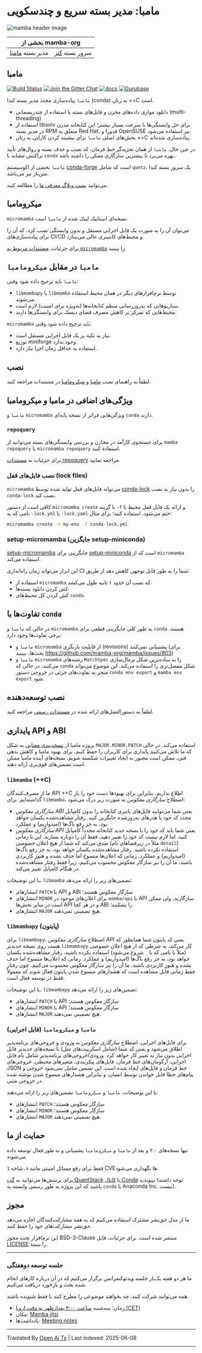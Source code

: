 # مامبا: مدیر بسته سریع و چندسکویی

![mamba header image](https://raw.githubusercontent.com/mamba-org/mamba/main/docs/assets/mamba_header.png)

<!-- markdownlint-disable-file MD033 -->

<table>
<thead align="center" cellspacing="10">
  <tr>
    <th colspan="3" align="center" border="">بخشی از mamba-org</th>
  </tr>
</thead>
<tbody>
  <tr background="#FFF">
    <td align="center">مدیر بسته <a href="https://github.com/mamba-org/mamba">مامبا</a></td>
    <td align="center">سرور بسته <a href="https://github.com/mamba-org/quetz">کتز</a></td>
  </tr>
</tbody>
</table>

## مامبا

[![Build Status](https://github.com/mamba-org/mamba/actions/workflows/tests.yml/badge.svg)](https://github.com/mamba-org/mamba/actions/workflows/tests.yml?query=branch%3Amain)
[![Join the Gitter Chat](https://badges.gitter.im/Join%20Chat.svg)](https://gitter.im/mamba-org/Lobby?utm_source=badge&utm_medium=badge&utm_campaign=pr-badge&utm_content=badge)
[![docs](https://readthedocs.org/projects/mamba/badge/?version=latest&style=flat)](https://mamba.readthedocs.io/en/latest)
[![Gurubase](https://img.shields.io/badge/Gurubase-Ask%20mamba%20Guru-006BFF)](https://gurubase.io/g/mamba)

`مامبا` پیاده‌سازی مجدد مدیر بسته کندا (conda) به زبان ++C است.

- دانلود موازی داده‌های مخزن و فایل‌های بسته با استفاده از چندریسمانی (multi-threading)
- استفاده از libsolv برای حل وابستگی‌ها با سرعت بسیار بیشتر؛ این کتابخانه مدرن در مدیر بسته RPM متعلق به Red Hat، فدورا و OpenSUSE نیز استفاده می‌شود.
- بخش‌های اصلی `مامبا` برای بیشینه کردن کارایی به زبان ++C پیاده‌سازی شده‌اند.

در عین حال، `مامبا` از همان تجزیه‌گر خط فرمان، کد نصب و حذف بسته و روال‌های تأیید تراکنش مشابه با `conda` بهره می‌برد تا بیشترین سازگاری ممکن را داشته باشد.

`مامبا` بخشی از اکوسیستم [conda-forge](https://conda-forge.org/) است که شامل `quetz`، یک سرور بسته کندا متن‌باز نیز می‌باشد.

می‌توانید [پست وبلاگ معرفی ما](https://medium.com/@QuantStack/open-software-packaging-for-science-61cecee7fc23) را مطالعه کنید.

## میکرومامبا

`micromamba` نسخه‌ای استاتیک لینک شده از `مامبا` است.

می‌توان آن را به صورت یک فایل اجرایی مستقل و بدون وابستگی نصب کرد، که آن را برای پیاده‌سازی‌های CI/CD و محیط‌های کانتینری عالی می‌سازد.

برای جزئیات، [مستندات مربوط به `micromamba`](https://mamba.readthedocs.io/en/latest/user_guide/micromamba.html) را ببینید.

## `مامبا` در مقابل `میکرومامبا`

`مامبا` باید ترجیح داده شود وقتی:

- `libmambapy` یا `libmamba` توسط نرم‌افزارهای دیگر در همان محیط استفاده می‌شوند.
- سناریوهایی که به‌روزرسانی منظم کتابخانه‌ها (به‌ویژه برای امنیت) لازم است.
- محیط‌هایی که تمرکز بر کاهش مصرف فضای دیسک برای وابستگی‌ها دارند.

`micromamba` باید ترجیح داده شود وقتی:

- نیاز به تکیه بر یک فایل اجرایی مستقل است.
- توزیع miniforge وجود ندارد.
- استفاده به حداقل زمان اجرا نیاز دارد.

## نصب

لطفاً به راهنمای نصب [مامبا](https://mamba.readthedocs.io/en/latest/installation/mamba-installation.html)
و [میکرومامبا](https://mamba.readthedocs.io/en/latest/installation/micromamba-installation.html) در مستندات مراجعه کنید.

## ویژگی‌های اضافی در مامبا و میکرومامبا

`مامبا` و `micromamba` ویژگی‌هایی فراتر از نسخه پایه‌ای `conda` دارند.

### `repoquery`

برای جستجوی کارآمد در مخازن و بررسی وابستگی‌های بسته می‌توانید از `mamba repoquery` یا `micromamba repoquery` استفاده کنید.

برای جزئیات به [مستندات repoquery](https://mamba.readthedocs.io/en/latest/user_guide/mamba.html#repoquery) مراجعه نمایید.

### نصب فایل‌های قفل (lock files)

`micromamba` می‌تواند فایل‌های قفل تولید شده توسط [conda-lock](https://conda.github.io/conda-lock/) را بدون نیاز به نصب `conda-lock` نصب کند.

کافی است از دستور `micromamba create` با گزینه `-f` و ارائه یک فایل قفل محیط با نامی که به
`-lock.yml` یا `-lock.yaml` ختم می‌شود، استفاده کنید؛ برای مثال:

```bash
micromamba create -n my-env -f conda-lock.yml
```

### setup-micromamba (جایگزین setup-miniconda)

[setup-micromamba](https://github.com/marketplace/actions/setup-micromamba) جایگزینی برای [setup-miniconda](https://github.com/marketplace/actions/setup-miniconda) است که از `micromamba` استفاده می‌کند.

این ابزار می‌تواند زمان راه‌اندازی CI شما را به طور قابل توجهی کاهش دهد از طریق:

- استفاده از `micromamba` که نصب آن حدود ۱ ثانیه طول می‌کشد.
- کش کردن دانلود بسته‌ها.
- کش کردن کل محیط‌های `conda`.

## تفاوت‌ها با `conda`

در حالی که `مامبا` و `micromamba` به طور کلی جایگزینی قطعی برای `conda` هستند، برخی تفاوت‌ها وجود دارد:

- `مامبا` و `micromamba` از قابلیت بازنگری (revisions) پشتیبانی نمی‌کنند (برای بحث‌ها، ببینید <https://github.com/mamba-org/mamba/issues/803>)
- `مامبا` و `micromamba` رشته‌های `MatchSpec` را به ساده‌ترین شکل نرمال‌سازی می‌کنند، در حالی که `conda` شکل مفصل‌تری را استفاده می‌کند.
  این موضوع می‌تواند منجر به تفاوت‌های جزئی در خروجی دستور `conda env export` و `mamba env export` شود.

## نصب توسعه‌دهنده

لطفاً به دستورالعمل‌های ارائه شده در [مستندات رسمی](https://mamba.readthedocs.io/en/latest/developer_zone/dev_environment.html) مراجعه کنید.

## پایداری API و ABI

پروژه مامبا از [نسخه‌بندی معنایی](https://semver.org/) به شکل `MAJOR.MINOR.PATCH` استفاده می‌کند.
در حالی که ما تلاش می‌کنیم پایداری برای کاربران را حفظ کنیم، برای بهبود مامبا و کاهش بدهی فنی، ممکن است مجبور به ایجاد تغییرات شکسته شویم.
نسخه‌های آینده مامبا ممکن است تضمین‌های قوی‌تری ارائه دهند.

### `libmamba` (++C)

ما از مصرف‌کنندگان API ++C اطلاع نداریم، بنابراین برای بهبودها دست خود را باز گذاشته‌ایم.
برای `libmamba`، اصطلاح _سازگاری معکوس_ به صورت زیر درک می‌شود:

- _سازگاری معکوس ABI_ یعنی شما می‌توانید فایل‌های باینری کتابخانه را بدون کامپایل مجدد کد خود با هدرهای به‌روزشده جایگزین کنید.
  رفتار مشاهده‌شده یکسان خواهد بود، به جز رفع باگ‌ها (امیدواریم) و عملکرد.
- _سازگاری معکوس API_ یعنی شما باید کد خود را با نسخه جدید کتابخانه مجدداً کامپایل کنید، اما لازم نیست کد خود را تغییر دهید، فقط آن را دوباره بسازید.
  این تا زمانی صدق می‌کند که شما از هیچ اعلان خصوصی (مثلاً در زیرفضاهای نام `detail`) استفاده نکرده باشید.
  رفتار مشاهده‌شده یکسان خواهد بود، به جز رفع باگ‌ها (امیدواریم) و عملکرد.
  زمانی که اعلان‌ها منسوخ اما حذف نشده و هنوز کاربردی باشند، ما آن را نیز سازگار معکوس محسوب می‌کنیم، زیرا فقط رفتار مشاهده‌شده در هنگام کامپایل تغییر می‌کند.

با این توضیحات، `libmamba` تضمین‌های زیر را ارائه می‌دهد:

- انتشارهای `PATCH` با API و ABI سازگار معکوس هستند؛
- انتشارهای `MINOR` برای اعلان‌های موجود در `mamba/api` با API سازگارند،
  ولی ممکن است در سایر بخش‌ها API و در هر کجا ABI را بشکنند؛
- انتشارهای `MAJOR` هیچ تضمینی نمی‌دهند.

### `libmambapy` (پایتون)

برای `libmambapy`، اصطلاح _سازگاری معکوس API_ یعنی کد پایتون شما همانطور که هست روی نسخه جدیدتر `libmambapy` کار می‌کند، به شرطی که از هیچ اعلان خصوصی (مثلاً با نامی که با `_` شروع می‌شود) استفاده نکرده باشید.
رفتار مشاهده‌شده یکسان خواهد بود، به جز رفع باگ‌ها (امیدواریم) و عملکرد.
زمانی که اعلان‌ها منسوخ اما حذف نشده و هنوز کاربردی باشند، ما آن را نیز سازگار معکوس محسوب می‌کنیم، چون رفتار فقط زمانی قابل مشاهده است که هشدارهای منسوخ شدن پایتون فعال شوند که معمولاً فقط در توسعه فعال است.

با این توضیحات، `libmambapy` تضمین‌های زیر را ارائه می‌دهد:

- انتشارهای `PATCH` با API سازگار معکوس هستند؛
- انتشارهای `MINOR` با API سازگار معکوس هستند؛
- انتشارهای `MAJOR` هیچ تضمینی نمی‌دهند.

### `مامبا` و `میکرومامبا` (فایل اجرایی)

برای فایل‌های اجرایی، اصطلاح _سازگاری معکوس_ به ورودی و خروجی‌های برنامه‌پذیر اطلاق می‌شود و یعنی کد شما (شامل اسکریپت‌های شل) با نسخه‌های جدیدتر فایل اجرایی بدون نیاز به تغییر کار خواهد کرد.
ورودی/خروجی‌های برنامه‌پذیر شامل نام فایل اجرایی، آرگومان‌های خط فرمان، فایل‌های پیکربندی، متغیرهای محیطی، خروجی‌های JSON خط فرمان و فایل‌های ایجاد شده است.
این تضمین _شامل نمی‌شود_ خروجی و پیام‌های خطا قابل خواندن توسط انسان، و بنابراین هشدارهای منسوخ شدن نوشته شده در خروجی متنی.

با این توضیحات، `مامبا` و `میکرومامبا` تضمین‌های زیر را ارائه می‌دهند:

- انتشارهای `PATCH` سازگار معکوس هستند؛
- انتشارهای `MINOR` سازگار معکوس هستند؛
- انتشارهای `MAJOR` هیچ تضمینی نمی‌دهند.

## حمایت از ما

تنها نسخه‌های ۲.۰ و بعد از `مامبا` و `میکرومامبا` پشتیبانی و به طور فعال توسعه داده می‌شوند.

شاخه `1.x` فقط برای رفع مسائل امنیتی مانند CVEها نگهداری می‌شود.

برای پرسش‌ها می‌توانید به [گپ QuantStack](https://gitter.im/QuantStack/Lobby)
یا [کانال Conda](https://gitter.im/conda/conda) بپیوندید (توجه داشته باشید که این پروژه به طور رسمی وابسته به `conda` یا Anaconda Inc. نیست).

## مجوز

ما از مدل حق‌نشر مشترک استفاده می‌کنیم که به همه مشارکت‌کنندگان اجازه می‌دهد حق‌نشر مشارکت‌های خود را حفظ کنند.

این نرم‌افزار تحت مجوز BSD-3-Clause منتشر شده است. برای جزئیات، فایل [LICENSE](https://raw.githubusercontent.com/mamba-org/mamba/main/LICENSE) را ببینید.

---

### جلسه توسعه دوهفتگی

ما هر دو هفته یک‌بار جلسه ویدئوکنفرانس برگزار می‌کنیم که در آن درباره کارهای انجام شده بحث و بازخورد دریافت می‌کنیم.

همه می‌توانند شرکت کنند، چه بخواهند موضوعی را مطرح کنند یا فقط شنونده باشند.

- زمان: سه‌شنبه [ساعت ۴:۰۰ بعدازظهر به وقت اروپا (CET)](https://calendar.google.com/calendar/u/0/embed?src=ab3jrfpede0kq0ubsroe82cd00@group.calendar.google.com&ctz=Europe/Paris)
- مکان: [Mamba jitsi](https://meet.jit.si/mamba-org)
- یادداشت‌ها: [Meeting notes](https://hackmd.io/@guj2k_aBSSyr1YHBG9raWw/HyHt-Ekzj)

---

Tranlated By [Open Ai Tx](https://github.com/OpenAiTx/OpenAiTx) | Last indexed: 2025-06-08

---